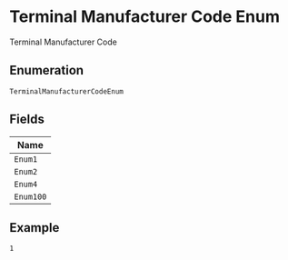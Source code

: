 
# Terminal Manufacturer Code Enum

Terminal Manufacturer Code



## Enumeration

`TerminalManufacturerCodeEnum`

## Fields

| Name |
|  --- |
| `Enum1` |
| `Enum2` |
| `Enum4` |
| `Enum100` |

## Example

```
1
```

